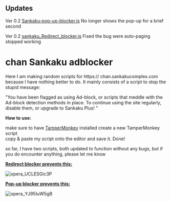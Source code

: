 ## Updates
Ver 0.2 [Sankaku-pop-up-blocker.js](Sankaku-pop-up-blocker.js) No longer shows the pop-up for a brief second

Ver 0.2 [sankaku_Redirect_blocker.js](sankaku_Redirect_blocker.js) Fixed the bug were auto-paging stopped working


# chan Sankaku adblocker

Here I am making random scripts for https:// chan.sankakucomplex.com because I have nothing better to do. It mainly consists of a script to stop the stupid message:

"You have been flagged as using Ad-block, or scripts that meddle with the Ad-block detection methods in place. To continue using the site regularly, disable them, or upgrade to Sankaku Plus! "

**How to use:**

make sure to have [TamperMonkey]([URL](https://chromewebstore.google.com/detail/tampermonkey/dhdgffkkebhmkfjojejmpbldmpobfkfo)) installed
create a new TamperMonkey script  
copy & paste my script onto the editor and save it.
Done!

so far, I have two scripts, both updated to function without any bugs, but if you do encounter anything, please let me know

**[Redirect blocker prevents this:](sankaku_Redirect_blocker.js)**

![opera_UCLESGic3P](https://github.com/Poofless321/chan-Sankaku-adblock/assets/29880230/7c96126a-5807-473c-85ac-48555cc09dee)


**[Pop-up blocker prevents this:](Sankaku-pop-up-blocker.js)**

![opera_YJ95IuW5gB](https://github.com/Poofless321/chan-Sankaku-adblock/assets/29880230/463ed8ef-6494-4681-ab43-46069210a04c)

